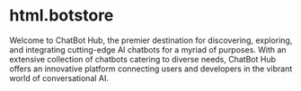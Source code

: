 # html.botstore
Welcome to ChatBot Hub, the premier destination for discovering, exploring, and integrating cutting-edge AI chatbots for a myriad of purposes. With an extensive collection of chatbots catering to diverse needs, ChatBot Hub offers an innovative platform connecting users and developers in the vibrant world of conversational AI.
